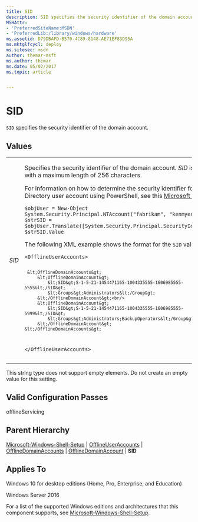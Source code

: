 ```yaml
---
title: SID
description: SID specifies the security identifier of the domain account.
MSHAttr:
- 'PreferredSiteName:MSDN'
- 'PreferredLib:/library/windows/hardware'
ms.assetid: D79DBAFD-B570-4C89-8148-AE71EF83D95A
ms.mktglfcycl: deploy
ms.sitesec: msdn
author: themar-msft
ms.author: themar
ms.date: 05/02/2017
ms.topic: article


---
```


# SID


`SID` specifies the security identifier of the domain account.

## Values


<table>
<colgroup>
<col width="50%" />
<col width="50%" />
</colgroup>
<tbody>
<tr class="odd">
<td><p><em>SID</em></p></td>
<td><p>Specifies the security identifier of the domain account. <em>SID</em> is a string with a maximum length of 256 characters.</p>
<p>For information on how to determine the security identifier for an Active Directory user account using PowerShell, see this <a href="http://go.microsoft.com/fwlink/?LinkId=533300" data-raw-source="[Microsoft Web site](http://go.microsoft.com/fwlink/?LinkId=533300)">Microsoft Web site</a>.</p>
<pre class="syntax" space="preserve"><code>$objUser = New-Object System.Security.Principal.NTAccount(&quot;fabrikam&quot;, &quot;kenmyer&quot;)
$strSID = $objUser.Translate([System.Security.Principal.SecurityIdentifier])
$strSID.Value</code></pre>
<p>The following XML example shows the format for the <code>SID</code> value:</p>
<pre class="syntax" space="preserve"><code>&lt;OfflineUserAccounts&gt;

     &lt;OfflineDomainAccounts&gt;
         &lt;OfflineDomainAccount&gt;
             &lt;SID&gt;S-1-5-21-1454471165-1004335555-1606985555-5555&lt;/SID&gt;
             &lt;Groups&gt;Administrators&lt;/Group&gt;
         &lt;/OfflineDomainAccount&gt;<br/>
         &lt;OfflineDomainAccount&gt;
             &lt;SID&gt;S-1-5-21-1454471165-1004335555-1606985555-5999&lt;/SID&gt;
             &lt;Groups&gt;Administrators;BackupOperators&lt;/Group&gt;
         &lt;/OfflineDomainAccount&gt;
    &lt;/OfflineDomainAccounts&gt;

&lt;/OfflineUserAccounts&gt;</code></pre></td>
</tr>
</tbody>
</table>



This string type does not support empty elements. Do not create an empty value for this setting.

## Valid Configuration Passes


offlineServicing

## Parent Hierarchy


[Microsoft-Windows-Shell-Setup](microsoft-windows-shell-setup.md) | [OfflineUserAccounts](microsoft-windows-shell-setup-offlineuseraccounts.md) | [OfflineDomainAccounts](microsoft-windows-shell-setup-offlineuseraccounts-offlinedomainaccounts.md) | [OfflineDomainAccount](microsoft-windows-shell-setup-offlineuseraccounts-offlinedomainaccounts-offlinedomainaccount.md) | **SID**

## Applies To


Windows 10 for desktop editions (Home, Pro, Enterprise, and Education)

Windows Server 2016

For a list of the supported Windows editions and architectures that this component supports, see [Microsoft-Windows-Shell-Setup](microsoft-windows-shell-setup.md).










